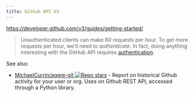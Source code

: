 ```yaml
---
title: Github API V3
---
```


https://developer.github.com/v3/guides/getting-started/

> Unauthenticated clients can make 60 requests per hour. To get more requests per hour, we'll need to _authenticate_. In fact, doing anything interesting with the GitHub API requires [authentication](https://developer.github.com/v3/#authentication).


See also:

- [MichaelCurrin/aggre-git ![Repo stars](https://img.shields.io/github/stars/MichaelCurrin/aggre-git?style=social)](https://github.com/MichaelCurrin/aggre-git) - Report on historical Github activity for your user or org. Uses on Github REST API, accessed through a Python library.
